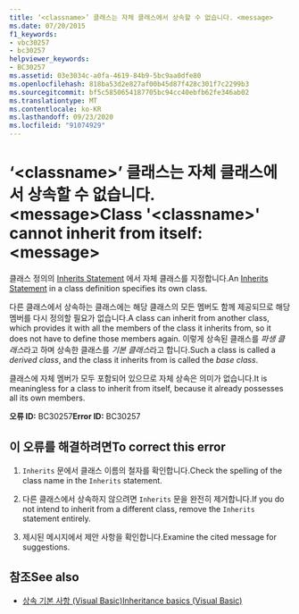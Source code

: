 ```yaml
---
title: ‘<classname>’ 클래스는 자체 클래스에서 상속할 수 없습니다. <message>
ms.date: 07/20/2015
f1_keywords:
- vbc30257
- bc30257
helpviewer_keywords:
- BC30257
ms.assetid: 03e3034c-a0fa-4619-84b9-5bc9aa0dfe80
ms.openlocfilehash: 818ba53d2e827af00b45d87f428c301f7c2299b3
ms.sourcegitcommit: bf5c5850654187705bc94cc40ebfb62fe346ab02
ms.translationtype: MT
ms.contentlocale: ko-KR
ms.lasthandoff: 09/23/2020
ms.locfileid: "91074929"
---
```

# <a name="class-classname-cannot-inherit-from-itself-message"></a><span data-ttu-id="dc7f3-102">‘\<classname>’ 클래스는 자체 클래스에서 상속할 수 없습니다. \<message></span><span class="sxs-lookup"><span data-stu-id="dc7f3-102">Class '\<classname>' cannot inherit from itself: \<message></span></span>

<span data-ttu-id="dc7f3-103">클래스 정의의 [Inherits Statement](../language-reference/statements/inherits-statement.md) 에서 자체 클래스를 지정합니다.</span><span class="sxs-lookup"><span data-stu-id="dc7f3-103">An [Inherits Statement](../language-reference/statements/inherits-statement.md) in a class definition specifies its own class.</span></span>  
  
 <span data-ttu-id="dc7f3-104">다른 클래스에서 상속하는 클래스에는 해당 클래스의 모든 멤버도 함께 제공되므로 해당 멤버를 다시 정의할 필요가 없습니다.</span><span class="sxs-lookup"><span data-stu-id="dc7f3-104">A class can inherit from another class, which provides it with all the members of the class it inherits from, so it does not have to define those members again.</span></span> <span data-ttu-id="dc7f3-105">이렇게 상속된 클래스를 *파생 클래스*라고 하며 상속한 클래스를 *기본 클래스*라고 합니다.</span><span class="sxs-lookup"><span data-stu-id="dc7f3-105">Such a class is called a *derived class*, and the class it inherits from is called the *base class*.</span></span>  
  
 <span data-ttu-id="dc7f3-106">클래스에 자체 멤버가 모두 포함되어 있으므로 자체 상속은 의미가 없습니다.</span><span class="sxs-lookup"><span data-stu-id="dc7f3-106">It is meaningless for a class to inherit from itself, because it already possesses all its own members.</span></span>  
  
 <span data-ttu-id="dc7f3-107">**오류 ID:** BC30257</span><span class="sxs-lookup"><span data-stu-id="dc7f3-107">**Error ID:** BC30257</span></span>  
  
## <a name="to-correct-this-error"></a><span data-ttu-id="dc7f3-108">이 오류를 해결하려면</span><span class="sxs-lookup"><span data-stu-id="dc7f3-108">To correct this error</span></span>  
  
1. <span data-ttu-id="dc7f3-109">`Inherits` 문에서 클래스 이름의 철자를 확인합니다.</span><span class="sxs-lookup"><span data-stu-id="dc7f3-109">Check the spelling of the class name in the `Inherits` statement.</span></span>  
  
2. <span data-ttu-id="dc7f3-110">다른 클래스에서 상속하지 않으려면 `Inherits` 문을 완전히 제거합니다.</span><span class="sxs-lookup"><span data-stu-id="dc7f3-110">If you do not intend to inherit from a different class, remove the `Inherits` statement entirely.</span></span>  
  
3. <span data-ttu-id="dc7f3-111">제시된 메시지에서 제안 사항을 확인합니다.</span><span class="sxs-lookup"><span data-stu-id="dc7f3-111">Examine the cited message for suggestions.</span></span>  
  
## <a name="see-also"></a><span data-ttu-id="dc7f3-112">참조</span><span class="sxs-lookup"><span data-stu-id="dc7f3-112">See also</span></span>

- [<span data-ttu-id="dc7f3-113">상속 기본 사항 (Visual Basic)</span><span class="sxs-lookup"><span data-stu-id="dc7f3-113">Inheritance basics (Visual Basic)</span></span>](../programming-guide/language-features/objects-and-classes/inheritance-basics.md)

